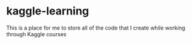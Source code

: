 # kaggle-learning
 This is a place for me to store all of the code that I create while working through Kaggle courses

